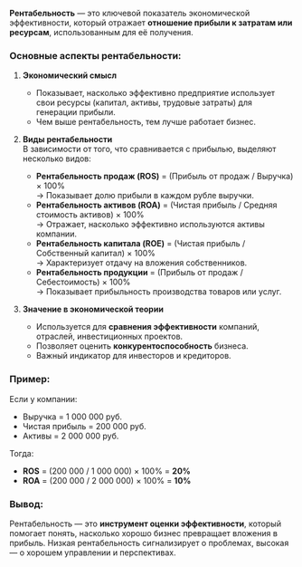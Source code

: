 **Рентабельность** — это ключевой показатель экономической эффективности, который отражает **отношение прибыли к затратам или ресурсам**, использованным для её получения.  

### **Основные аспекты рентабельности:**  
1. **Экономический смысл**  
   - Показывает, насколько эффективно предприятие использует свои ресурсы (капитал, активы, трудовые затраты) для генерации прибыли.  
   - Чем выше рентабельность, тем лучше работает бизнес.  

2. **Виды рентабельности**  
   В зависимости от того, что сравнивается с прибылью, выделяют несколько видов:  
   - **Рентабельность продаж (ROS)** = (Прибыль от продаж / Выручка) × 100%  
     → Показывает долю прибыли в каждом рубле выручки.  
   - **Рентабельность активов (ROA)** = (Чистая прибыль / Средняя стоимость активов) × 100%  
     → Отражает, насколько эффективно используются активы компании.  
   - **Рентабельность капитала (ROE)** = (Чистая прибыль / Собственный капитал) × 100%  
     → Характеризует отдачу на вложения собственников.  
   - **Рентабельность продукции** = (Прибыль от продаж / Себестоимость) × 100%  
     → Показывает прибыльность производства товаров или услуг.  

3. **Значение в экономической теории**  
   - Используется для **сравнения эффективности** компаний, отраслей, инвестиционных проектов.  
   - Позволяет оценить **конкурентоспособность** бизнеса.  
   - Важный индикатор для инвесторов и кредиторов.  

### **Пример:**  
Если у компании:  
- Выручка = 1 000 000 руб.  
- Чистая прибыль = 200 000 руб.  
- Активы = 2 000 000 руб.  

Тогда:  
- **ROS** = (200 000 / 1 000 000) × 100% = **20%**  
- **ROA** = (200 000 / 2 000 000) × 100% = **10%**  

### **Вывод:**  
Рентабельность — это **инструмент оценки эффективности**, который помогает понять, насколько хорошо бизнес превращает вложения в прибыль. Низкая рентабельность сигнализирует о проблемах, высокая — о хорошем управлении и перспективах.
